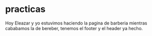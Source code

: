 # practicas

Hoy Eleazar y yo estuvimos haciendo la pagina de barberia mientras cababamos la de bereber, tenemos el footer y el header ya hecho.
